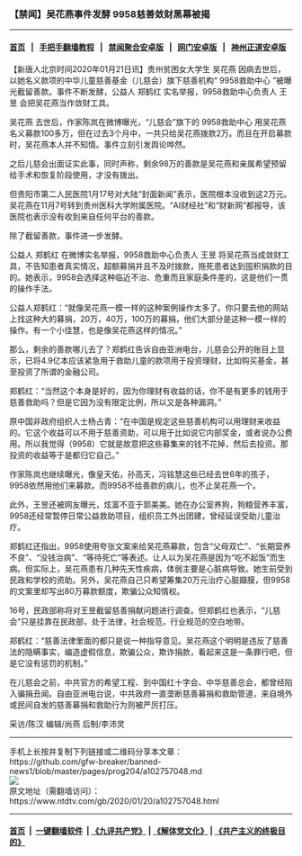 ### 【禁闻】吴花燕事件发酵 9958慈善敛财黑幕被揭
------------------------

#### [首页](https://github.com/gfw-breaker/banned-news1/blob/master/README.md) &nbsp;&nbsp;|&nbsp;&nbsp; [手把手翻墙教程](https://github.com/gfw-breaker/guides/wiki) &nbsp;&nbsp;|&nbsp;&nbsp; [禁闻聚合安卓版](https://github.com/gfw-breaker/bn-android) &nbsp;&nbsp;|&nbsp;&nbsp; [网门安卓版](https://github.com/oGate2/oGate) &nbsp;&nbsp;|&nbsp;&nbsp; [神州正道安卓版](https://github.com/SzzdOgate/update) 



<div><div class="post_content" itemprop="articleBody">
 <p>
  【新唐人北京时间2020年01月21日讯】贵州贫困女大学生
  <ok href="https://www.ntdtv.com/gb/吴花燕.htm">
   吴花燕
  </ok>
  因病去世后，以她名义款项的中华儿童慈善基金（儿慈会）旗下慈善机构“
  <ok href="https://www.ntdtv.com/gb/9958救助中心.htm">
   9958救助中心
  </ok>
  ”被曝光截留善款。事件不断发酵，公益人
  <ok href="https://www.ntdtv.com/gb/郑鹤红.htm">
   郑鹤红
  </ok>
  实名举报，9958救助中心负责人
  <ok href="https://www.ntdtv.com/gb/王昱.htm">
   王昱
  </ok>
  会把吴花燕当作敛财工具。
 </p>
 <p>
  <ok href="https://www.ntdtv.com/gb/吴花燕.htm">
   吴花燕
  </ok>
  去世后，作家陈岚在微博曝光，“儿慈会”旗下的
  <ok href="https://www.ntdtv.com/gb/9958救助中心.htm">
   9958救助中心
  </ok>
  用吴花燕名义募款100多万，但在过去3个月中，一共只给吴花燕拨款2万。而且在开启募款时，吴花燕本人并不知情。事件立刻引发舆论哗然。
 </p>
 <p>
  之后儿慈会出面证实此事，同时声称，剩余98万的善款是吴花燕和亲属希望预留给手术和恢复阶段使用，才没有拨出。
 </p>
 <p>
  但贵阳市第二人民医院1月17号对大陆“封面新闻”表示，医院根本没收到这2万元。吴花燕在11月7号转到贵州医科大学附属医院。“AI财经社”和“财新网”都报导，该医院也表示没有收到来自任何平台的善款。
 </p>
 <p>
  除了截留善款，事件进一步发酵。
 </p>
 <p>
  公益人
  <ok href="https://www.ntdtv.com/gb/郑鹤红.htm">
   郑鹤红
  </ok>
  在微博实名举报，9958救助中心负责人
  <ok href="https://www.ntdtv.com/gb/王昱.htm">
   王昱
  </ok>
  将吴花燕当成敛财工具，不告知患者真实情况，超额募捐并且不及时拨款，拖死患者达到囤积捐款的目的。她表示，9958会选择这种临近不治、危重而且家庭条件差的，这是他们一贯的操作手法。
 </p>
 <p>
  公益人郑鹤红：“就像吴花燕一模一样的这种案例操作太多了。你只要去他的网站上找这种大的募捐，20万，40万，100万的募捐，他们大部分是这种一模一样的操作。有一个小佳慧，也是像吴花燕这样的情况。”
 </p>
 <p>
  那么，剩余的善款哪儿去了？郑鹤红告诉自由亚洲电台，儿慈会公开的账目上显示，已将4.9亿本应该紧急用于救助儿童的款项用于投资理财，比如购买基金，甚至投资了所谓的金融公司。
 </p>
 <p>
  郑鹤红：“当然这个本身是好的，因为你理财有收益的话，你不是有更多的钱用于慈善救助吗？但是它因为没有限定比例，所以又是各种漏洞。”
 </p>
 <p>
  原中国非政府组织人士杨占青：“在中国是规定这些慈善机构可以用理财来收益的。它这个收益可以不用于慈善资助，可以用于比如说它内部奖金，或者说办公费用。所以我觉得（9958）它就是故意把这些募集来的钱不花掉，然后去投资。那投资的收益等于是都归它自己。”
 </p>
 <p>
  作家陈岚也继续曝光，像皇天佑，孙高天，冯铭慧这些已经去世6年的孩子，9958依然用他们来募款。而9958不给善款的病儿，也不止吴花燕一个。
 </p>
 <p>
  此外，王昱还被网友曝光，炫富不亚于郭美美。她在办公室养狗，狗粮营养丰富，9958还经常暂停日常公益救助项目，组织员工外出团建，曾经延误受助儿童治疗。
 </p>
 <p>
  郑鹤红还指出，9958使用夸张文案来给吴花燕募款，包含“父母双亡”、“长期营养不良”、“没钱治病”、“等待死亡”等表述。让人以为吴花燕是因为“吃不起饭”而生病。但实际上，吴花燕患有几种先天性疾病，体弱主要是心脏病导致。她生前受到民政和学校的资助。另外，吴花燕自己只希望筹集20万元治疗心脏瓣膜，但9958的文案里却写出80万募款额度，欺骗公众知情权。
 </p>
 <p>
  16号，民政部称将对王昱截留慈善捐献问题进行调查。但郑鹤红也表示，“儿慈会”只是挂靠在民政部，处于法律，社会规范，行业规范的空白地带。
 </p>
 <p>
  郑鹤红：“慈善法律里面的都只是说一种指导意见。吴花燕这个明明是违反了慈善法的隐瞒事实，编造虚假信息，欺骗公众，欺诈捐款，看起来这是一条罪行吧，但是它没有惩罚的机制。”
 </p>
 <p>
  在儿慈会之前，中共官方的希望工程、到中国红十字会、中华慈善总会，都曾经陷入骗捐丑闻。自由亚洲电台说，中共政府一直垄断慈善募捐和救助管道，来自境外或民间自发的慈善募捐和救助行为则被严厉打压。
 </p>
 <p>
  采访/陈汉 编辑/尚燕 后制/李沛灵
 </p>
 <div class="single_ad">
 </div>
</div>
</div>
<hr/>
手机上长按并复制下列链接或二维码分享本文章：<br/>
https://github.com/gfw-breaker/banned-news1/blob/master/pages/prog204/a102757048.md <br/>
<a href='https://github.com/gfw-breaker/banned-news1/blob/master/pages/prog204/a102757048.md'><img src='https://github.com/gfw-breaker/banned-news1/blob/master/pages/prog204/a102757048.md.png'/></a> <br/>
原文地址（需翻墙访问）：https://www.ntdtv.com/gb/2020/01/20/a102757048.html


------------------------
#### [首页](https://github.com/gfw-breaker/banned-news1/blob/master/README.md) &nbsp;|&nbsp; [一键翻墙软件](https://github.com/gfw-breaker/nogfw/blob/master/README.md) &nbsp;| [《九评共产党》](https://github.com/gfw-breaker/9ping.md/blob/master/README.md#九评之一评共产党是什么) | [《解体党文化》](https://github.com/gfw-breaker/jtdwh.md/blob/master/README.md) | [《共产主义的终极目的》](https://github.com/gfw-breaker/gczydzjmd.md/blob/master/README.md)


<img src='http://gfw-breaker.win/banned-news/pages/prog204/a102757048.md' width='0px' height='0px'/>